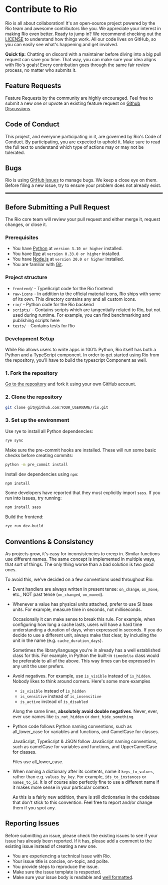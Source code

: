 # Contribute to Rio

Rio is all about collaboration! It's an open-source project powered by the Rio
team and awesome contributors like you. We appreciate your interest in making
Rio even better. Ready to jump in? We recommend checking out the
[LICENSE](https://github.com/rio-labs/rio/blob/main/LICENSE.txt) to understand
how things work. All our code lives on GitHub, so you can easily see what's
happening and get involved.

**Quick tip:** Chatting on discord with a maintainer before diving into a big
pull request can save you time. That way, you can make sure your idea aligns
with Rio's goals! Every contribution goes through the same fair review process,
no matter who submits it.

## Feature Requests

Feature Requests by the community are highly encouraged. Feel free to submit a
new one or upvote an existing feature request on [Github
Discussions](https://github.com/rio-labs/rio/discussions/categories/feature-requests).

## Code of Conduct

This project, and everyone participating in it, are governed by Rio's Code of
Conduct. By participating, you are expected to uphold it. Make sure to read the
full text to understand which type of actions may or may not be tolerated.

## Bugs

Rio is using [GitHub issues](https://github.com/rio-labs/rio/issues) to manage
bugs. We keep a close eye on them. Before filing a new issue, try to ensure your
problem does not already exist.

<hr style="border:2px solid gray">

## Before Submitting a Pull Request

The Rio core team will review your pull request and either merge it, request
changes, or close it.

### Prerequisites

- You have [Python](https://www.python.org/) at `version 3.10 or higher`
  installed.
- You have [Rye](https://rye.astral.sh/) at `version 0.33.0 or higher`
  installed.
- You have [Node.js](https://nodejs.org/) at `version 20.0 or higher` installed.
- You are familiar with [Git](https://git-scm.com/).

### Project structure

- `frontend/` - TypeScript code for the Rio frontend
- `raw-icons` - In addition to the official material icons, Rio ships with some
    of its own. This directory contains any and all custom icons.
- `rio/` - Python code for the Rio backend
- `scripts/` - Contains scripts which are tangentially related to Rio, but not
    used during runtime. For example, you can find benchmarking and publishing
    scripts here
- `tests/` - Contains tests for Rio

### Development Setup

While Rio allows users to write apps in 100% Python, Rio itself has both a
Python and a TypeScript component. In order to get started using Rio from the
repository, you'll have to build the typescript Component as well.

### 1. Fork the repository

[Go to the repository](https://github.com/rio-labs/rio) and fork it using your
own GitHub account.

### 2. Clone the repository

```bash
git clone git@github.com:YOUR_USERNAME/rio.git
```

### 3. Set up the environment

Use rye to install all Python dependencies:

```bash
rye sync
```

Make sure the pre-commit hooks are installed. These will run some basic checks
before creating commits:

```bash
python -m pre_commit install
```

Install dev dependencies using `npm`:

```bash
npm install
```

Some developers have reported that they must explicitly import `sass`. If you
run into issues, try running:

```bash
npm install sass
```

Build the frontend:

```bash
rye run dev-build
```

## Conventions & Consistency

As projects grow, it's easy for inconsistencies to creep in. Similar functions
use different names. The same concept is implemented in multiple ways, that sort
of things. The only thing worse than a bad solution is two good ones.

To avoid this, we've decided on a few conventions used throughout Rio:

- Event handlers are always written in present tense: `on_change`, `on_move`,
  etc., NOT past tense (`on_changed`, `on_moved`).

- Whenever a value has physical units attached, prefer to use SI base units. For
  example, measure time in seconds, not milliseconds.

  Occasionally it can make sense to break this rule. For example, when
  configuring how long a cache lasts, users will have a hard time understanding
  a duration of days, when expressed in seconds. If you do decide to use a
  different unit, always make that clear, by including the unit in the name
  (e.g. `cache_duration_days`).

  Sometimes the library/language you're in already has a well established class
  for this. For example, in Python the built-in `timedelta` class would be
  preferable to all of the above. This way times can be expressed in any unit
  the user prefers.

- Avoid negatives. For example, use `is_visible` instead of `is_hidden`. Nobody
  likes to think around corners. Here's some more examples

  - `is_visible` instead of `is_hidden`
  - `is_sensitive` instead of `is_insensitive`
  - `is_active` instead of `is_disabled`

  Along the same lines, **absolutely avoid double negatives**. Never, ever, ever
  use names like `is_not_hidden` or `dont_hide_something`.

- Python code follows Python naming conventions, such as all_lower_case for
  variables and functions, and CamelCase for classes.

  JavaScript, TypeScript & JSON follow JavaScript naming conventions, such as
  camelCase for variables and functions, and UpperCamelCase for classes.

  Files use all_lower_case.

- When naming a dictionary after its contents, name it `keys_to_values`, rather
  than e.g. `values_by_key`. For example, `ids_to_instances` or `names_to_id`.
  It is of course also perfectly fine to use a different name if it makes more
  sense in your particular context.

  As this is a fairly new addition, there is still dictionaries in the codebase
  that don't stick to this convention. Feel free to report and/or change them if
  you spot any.

## Reporting Issues

Before submitting an issue, please check the existing issues to see if your
issue has already been reported. If it has, please add a comment to the existing
issue instead of creating a new one.

- You are experiencing a technical issue with Rio.
- Your issue title is concise, on-topic, and polite.
- You provide steps to reproduce the issue.
- Make sure the issue template is respected.
- Make sure your issue body is readable and [well formatted](https://docs.github.com/get-started/writing-on-github/getting-started-with-writing-and-formatting-on-github/basic-writing-and-formatting-syntax).

